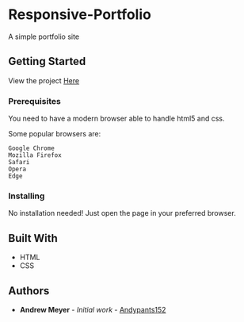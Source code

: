 # Responsive-Portfolio

A simple portfolio site

## Getting Started

View the project [Here](https://andypants152.github.io/Responsive-Portfolio/)

### Prerequisites

You need to have a modern browser able to handle html5 and css. 

Some popular browsers are:
```
Google Chrome
Mozilla Firefox
Safari
Opera
Edge
```

### Installing

No installation needed! Just open the page in your preferred browser.

## Built With

* HTML
* CSS

## Authors

* **Andrew Meyer** - *Initial work* - [Andypants152](https://github.com/Andypants152)

